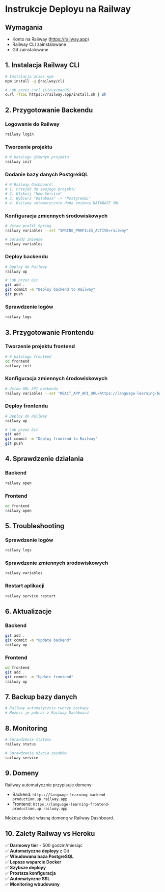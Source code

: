 # Instrukcje Deployu na Railway

## Wymagania
- Konto na Railway (https://railway.app)
- Railway CLI zainstalowane
- Git zainstalowane

## 1. Instalacja Railway CLI

```bash
# Instalacja przez npm
npm install -g @railway/cli

# Lub przez curl (Linux/macOS)
curl -fsSL https://railway.app/install.sh | sh
```

## 2. Przygotowanie Backendu

### Logowanie do Railway
```bash
railway login
```

### Tworzenie projektu
```bash
# W katalogu głównym projektu
railway init
```

### Dodanie bazy danych PostgreSQL
```bash
# W Railway Dashboard:
# 1. Przejdź do swojego projektu
# 2. Kliknij "New Service"
# 3. Wybierz "Database" -> "PostgreSQL"
# 4. Railway automatycznie doda zmienną DATABASE_URL
```

### Konfiguracja zmiennych środowiskowych
```bash
# Ustaw profil Spring
railway variables --set "SPRING_PROFILES_ACTIVE=railway"

# Sprawdź zmienne
railway variables
```

### Deploy backendu
```bash
# Deploy do Railway
railway up

# Lub przez Git
git add .
git commit -m "Deploy backend to Railway"
git push
```

### Sprawdzenie logów
```bash
railway logs
```

## 3. Przygotowanie Frontendu

### Tworzenie projektu frontend
```bash
# W katalogu frontend
cd frontend
railway init
```

### Konfiguracja zmiennych środowiskowych
```bash
# Ustaw URL API backendu
railway variables --set "REACT_APP_API_URL=https://language-learning-backend-production.up.railway.app"
```

### Deploy frontendu
```bash
# Deploy do Railway
railway up

# Lub przez Git
git add .
git commit -m "Deploy frontend to Railway"
git push
```

## 4. Sprawdzenie działania

### Backend
```bash
railway open
```

### Frontend
```bash
cd frontend
railway open
```

## 5. Troubleshooting

### Sprawdzenie logów
```bash
railway logs
```

### Sprawdzenie zmiennych środowiskowych
```bash
railway variables
```

### Restart aplikacji
```bash
railway service restart
```

## 6. Aktualizacje

### Backend
```bash
git add .
git commit -m "Update backend"
railway up
```

### Frontend
```bash
cd frontend
git add .
git commit -m "Update frontend"
railway up
```

## 7. Backup bazy danych

```bash
# Railway automatycznie tworzy backupy
# Możesz je pobrać z Railway Dashboard
```

## 8. Monitoring

```bash
# Sprawdzenie statusu
railway status

# Sprawdzenie użycia zasobów
railway service
```

## 9. Domeny

Railway automatycznie przypisuje domeny:
- Backend: `https://language-learning-backend-production.up.railway.app`
- Frontend: `https://language-learning-frontend-production.up.railway.app`

Możesz dodać własną domenę w Railway Dashboard.

## 10. Zalety Railway vs Heroku

✅ **Darmowy tier** - 500 godzin/miesiąc  
✅ **Automatyczne deployy** z Git  
✅ **Wbudowana baza PostgreSQL**  
✅ **Lepsze wsparcie Docker**  
✅ **Szybsze deployy**  
✅ **Prostsza konfiguracja**  
✅ **Automatyczne SSL**  
✅ **Monitoring wbudowany**